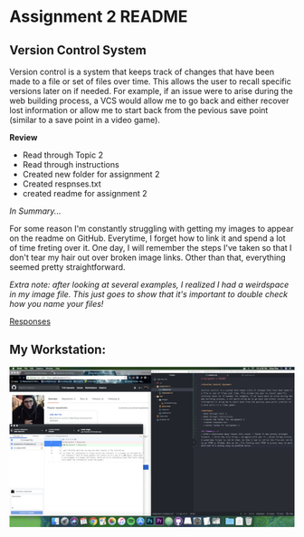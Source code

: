 # Assignment 2 README

## Version Control System

Version control is a system that keeps track of changes that have been made to a file or set of files over time. This allows the user to recall specific versions later on if needed. For example, if an issue were to arise during the web building process, a VCS would allow me to go back and either recover lost information or allow me to start back from the pevious save point (similar to a save point in a video game).

**Review**
- Read through Topic 2
- Read through instructions
- Created new folder for assignment 2
- Created respnses.txt
- created readme for assignment 2

*In Summary...*

For some reason I'm constantly struggling with getting my images to appear on the readme on GitHub. Everytime, I forget how to link it and spend a lot of time freting over it. One day, I will remember the steps I've taken so that I don't tear my hair out over broken image links. Other than that, everything seemed pretty straightforward.

*Extra note: after looking at several examples, I realized I had a weirdspace in my image file. This just goes to show that it's important to double check how you name your files!*

[Responses](/assignment-2/responses.txt)

## My Workstation:

![Assignment 2 Screenshot](images/a2screenshot.png)
